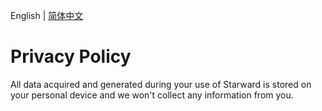 English | [简体中文](./Privacy.zh-CN.md)

# Privacy Policy

All data acquired and generated during your use of Starward is stored on your personal device and we won't collect any information from you.
